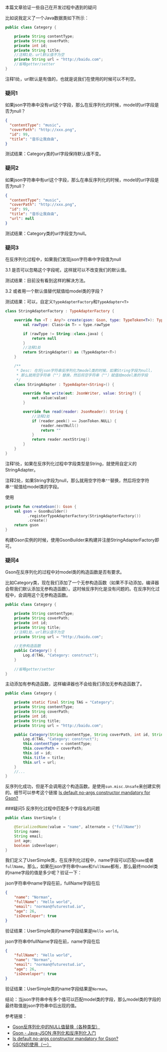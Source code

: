 本篇文章验证一些自己在开发过程中遇到的疑问

比如说我定义了一个Java数据类如下所示：
```java
public class Category {

    private String contentType;
    private String coverPath;
    private int id;
    private String title;
    //注释1处，url默认值不为空
    private String url = "http://baidu.com";
    //省略getter/setter
}
```
注释1处，url默认是有值的，也就是说我们在使用的时候可以不判空。

### 疑问1
如果json字符串中没有url这个字段，那么在反序列化的时候，model的url字段是否为null？

```json
{
  "contentType": "music",
  "coverPath": "http://xxx.png",
  "id": 99,
  "title": "音乐让我自由",
}
```

测试结果：Category类的url字段保持默认值不变。

### 疑问2

如果json字符串中有url这个字段，那么在串反序列化的时候，model的url字段是否为null？

```json
{
  "contentType": "music",
  "coverPath": "http://xxx.png",
  "id": 99,
  "title": "音乐让我自由",
  "url": null
}
```

测试结果：Category类的url字段变为null。

### 疑问3

在反序列化过程中，如果我们发现json字符串中字段值为null

3.1 是否可以忽略这个字段呢，这样就可以不改变我们的默认值。

测试结果：目前没有看到这样的解决方法。

3.2 或者用一个默认值替代赋值给model类的字段？

测试结果：可以，自定义`TypeAdapterFactory`和`TypeAdapter<T>`

```kotlin
class StringAdapterFactory : TypeAdapterFactory {

    override fun <T : Any?> create(gson: Gson, type: TypeToken<T>): TypeAdapter<T>? {
        val rawType: Class<in T> = type.rawType

        if (rawType != String::class.java) {
            return null
        }
        //注释1处
        return StringAdapter() as (TypeAdapter<T>)
    }

    /**
     * Desc: 在将json字符串反序列化为model类的时候，如果String字段为null，
     * 那么就用空字符串（""）替换，然后将空字符串（""）赋值给model类的字段
     */
    class StringAdapter : TypeAdapter<String>() {

        override fun write(out: JsonWriter, value: String?) {
            out.value(value)
        }

        override fun read(reader: JsonReader): String {
            //注释2处
            if (reader.peek() == JsonToken.NULL) {
                reader.nextNull()
                return ""
            }
            return reader.nextString()
        }
    }
}
```
注释1处，如果在反序列化过程中字段类型是String，就使用自定义的StringAdapter。

注释2处，如果String字段为null，那么就用空字符串`""`替换，然后将空字符串`""`赋值给model类的字段。

使用
```kotlin
private fun createGson(): Gson {
    val gson = GsonBuilder()
          .registerTypeAdapterFactory(StringAdapterFactory())
          .create()
    return gson
}
```
构建Gson实例的时候，使用GsonBuilder来构建并注册StringAdapterFactory即可。


### 疑问4
Gson在反序列化的过程中对model类的构造函数是否有要求。

比如Category类，现在我们添加了一个无参构造函数（如果不手动添加，编译器会帮我们默认添加无参构造函数）。这时候反序列化是没有问题的。在反序列化过程中，会调用这个无参构造函数。

```java
public class Category {

    private String contentType;
    private String coverPath;
    private int id;
    private String title;
    //注释1处，url默认值不为空
    private String url = "http://baidu.com";
    
    //无参构造函数
    public Category() {
        Log.d(TAG, "Category: construct");
    }
    
    //省略getter/setter
}
```

主动添加有参构造函数，这样编译器也不会给我们添加无参构造函数了。

```java
public class Category {

    private static final String TAG = "Category";
    private String contentType;
    private String coverPath;
    private int id;
    private String title;
    private String url = "http://baidu.com";

    public Category(String contentType, String coverPath, int id, String title, String url) {
        Log.d(TAG, "Category: construct");
        this.contentType = contentType;
        this.coverPath = coverPath;
        this.id = id;
        this.title = title;
        this.url = url;
    }
    //...
}    
```
反序列化成功，但是不会调用这个构造函数。是使用`sun.misc.Unsafe`来创建实例的。细节可以参考这个链接 [Is default no-args constructor mandatory for Gson?](https://stackoverrun.com/cn/q/5084470)


###疑问5
反序列化过程中匹配多个字段名的问题
```java
public class UserSimple {

    @SerializedName(value = "name", alternate = {"fullName"})
    String name;
    String email;
    int age;
    boolean isDeveloper;
}
```
我们定义了UserSimple类，在反序列化过程中，name字段可以匹配`name`或者`fullName`。那么，如果在json字符串中`name`和`fullName`都有，那么最终model类的name字段的值是多少呢？验证一下：

json字符串中name字段在前，fullName字段在后
```json
{
    "name": "Norman",
    "fullName": "Hello world",
    "email": "norman@futurestud.io",
    "age": 26,
    "isDeveloper": true
}
```
验证结果：UserSimple类的name字段结果是`Hello world`。

json字符串中fullName字段在前，name字段在后

```json
{
    "fullName": "Hello world",
    "name": "Norman",
    "email": "norman@futurestud.io",
    "age": 26,
    "isDeveloper": true
}
```
验证结果：UserSimple类的name字段结果是`Norman`。

结论：当json字符串中有多个值可以匹配model类的字段，那么model类的字段的最终取值是json字符串中后出现的值。




参考链接：
* [Gson反序列化中的NULL值替换（各种类型）](https://blog.csdn.net/Ever69/article/details/86469320)
* [Gson - Java-JSON 序列化和反序列化入门](https://www.jianshu.com/p/a03bc97875b8)
*  [Is default no-args constructor mandatory for Gson?](https://stackoverrun.com/cn/q/5084470)
* [GSON的使用（一）](https://blog.csdn.net/leilifengxingmw/article/details/51234007)






